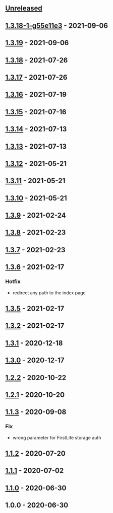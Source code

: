 <a name="unreleased"></a>
## [Unreleased]


<a name="1.3.18-1-g55e11e3"></a>
## [1.3.18-1-g55e11e3] - 2021-09-06

<a name="1.3.19"></a>
## [1.3.19] - 2021-09-06

<a name="1.3.18"></a>
## [1.3.18] - 2021-07-26

<a name="1.3.17"></a>
## [1.3.17] - 2021-07-26

<a name="1.3.16"></a>
## [1.3.16] - 2021-07-19

<a name="1.3.15"></a>
## [1.3.15] - 2021-07-16

<a name="1.3.14"></a>
## [1.3.14] - 2021-07-13

<a name="1.3.13"></a>
## [1.3.13] - 2021-07-13

<a name="1.3.12"></a>
## [1.3.12] - 2021-05-21

<a name="1.3.11"></a>
## [1.3.11] - 2021-05-21

<a name="1.3.10"></a>
## [1.3.10] - 2021-05-21

<a name="1.3.9"></a>
## [1.3.9] - 2021-02-24

<a name="1.3.8"></a>
## [1.3.8] - 2021-02-23

<a name="1.3.7"></a>
## [1.3.7] - 2021-02-23

<a name="1.3.6"></a>
## [1.3.6] - 2021-02-17
### Hotfix
- redirect any path to the index page


<a name="1.3.5"></a>
## [1.3.5] - 2021-02-17

<a name="1.3.2"></a>
## [1.3.2] - 2021-02-17

<a name="1.3.1"></a>
## [1.3.1] - 2020-12-18

<a name="1.3.0"></a>
## [1.3.0] - 2020-12-17

<a name="1.2.2"></a>
## [1.2.2] - 2020-10-22

<a name="1.2.1"></a>
## [1.2.1] - 2020-10-20

<a name="1.1.3"></a>
## [1.1.3] - 2020-09-08
### Fix
- wrong parameter for FirstLife storage auth


<a name="1.1.2"></a>
## [1.1.2] - 2020-07-20

<a name="1.1.1"></a>
## [1.1.1] - 2020-07-02

<a name="1.1.0"></a>
## [1.1.0] - 2020-06-30

<a name="1.0.0"></a>
## 1.0.0 - 2020-06-30

[Unreleased]: https://github.com/apeunit/co3-wallet/compare/1.3.18-1-g55e11e3...HEAD
[1.3.18-1-g55e11e3]: https://github.com/apeunit/co3-wallet/compare/1.3.19...1.3.18-1-g55e11e3
[1.3.19]: https://github.com/apeunit/co3-wallet/compare/1.3.18...1.3.19
[1.3.18]: https://github.com/apeunit/co3-wallet/compare/1.3.17...1.3.18
[1.3.17]: https://github.com/apeunit/co3-wallet/compare/1.3.16...1.3.17
[1.3.16]: https://github.com/apeunit/co3-wallet/compare/1.3.15...1.3.16
[1.3.15]: https://github.com/apeunit/co3-wallet/compare/1.3.14...1.3.15
[1.3.14]: https://github.com/apeunit/co3-wallet/compare/1.3.13...1.3.14
[1.3.13]: https://github.com/apeunit/co3-wallet/compare/1.3.12...1.3.13
[1.3.12]: https://github.com/apeunit/co3-wallet/compare/1.3.11...1.3.12
[1.3.11]: https://github.com/apeunit/co3-wallet/compare/1.3.10...1.3.11
[1.3.10]: https://github.com/apeunit/co3-wallet/compare/1.3.9...1.3.10
[1.3.9]: https://github.com/apeunit/co3-wallet/compare/1.3.8...1.3.9
[1.3.8]: https://github.com/apeunit/co3-wallet/compare/1.3.7...1.3.8
[1.3.7]: https://github.com/apeunit/co3-wallet/compare/1.3.6...1.3.7
[1.3.6]: https://github.com/apeunit/co3-wallet/compare/1.3.5...1.3.6
[1.3.5]: https://github.com/apeunit/co3-wallet/compare/1.3.2...1.3.5
[1.3.2]: https://github.com/apeunit/co3-wallet/compare/1.3.1...1.3.2
[1.3.1]: https://github.com/apeunit/co3-wallet/compare/1.3.0...1.3.1
[1.3.0]: https://github.com/apeunit/co3-wallet/compare/1.2.2...1.3.0
[1.2.2]: https://github.com/apeunit/co3-wallet/compare/1.2.1...1.2.2
[1.2.1]: https://github.com/apeunit/co3-wallet/compare/1.1.3...1.2.1
[1.1.3]: https://github.com/apeunit/co3-wallet/compare/1.1.2...1.1.3
[1.1.2]: https://github.com/apeunit/co3-wallet/compare/1.1.1...1.1.2
[1.1.1]: https://github.com/apeunit/co3-wallet/compare/1.1.0...1.1.1
[1.1.0]: https://github.com/apeunit/co3-wallet/compare/1.0.0...1.1.0
